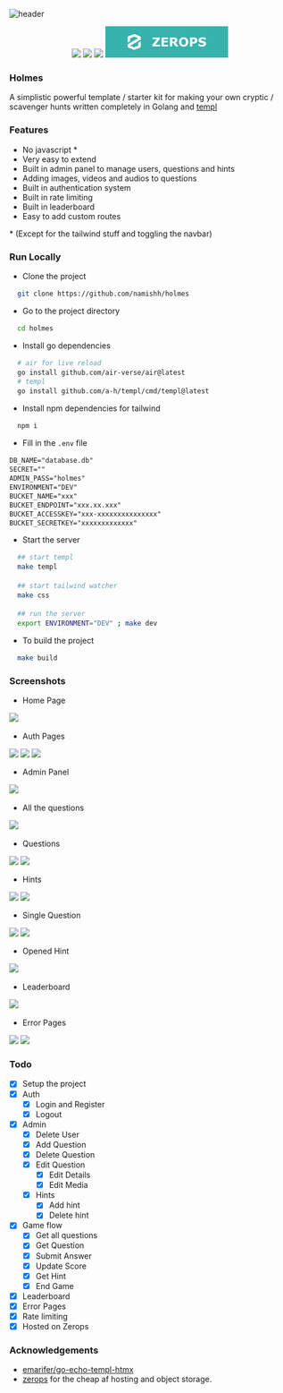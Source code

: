 ![header](https://i.imgur.com/wht7eCr.png)

<div align="center">

<img src="https://img.shields.io/badge/go-%2300ADD8.svg?style=for-the-badge&logo=go&logoColor=white"> <img src="https://img.shields.io/badge/sqlite-%2307405e.svg?style=for-the-badge&logo=sqlite&logoColor=white"> <img src="https://img.shields.io/badge/tailwindcss-%2338B2AC.svg?style=for-the-badge&logo=tailwind-css&logoColor=white"> <img src="https://raw.githubusercontent.com/zeropsio/recipe-shared-assets/080df0587759a1692ade5e693509ce49fd5c5870/zerops-shield.svg">

</div>

### Holmes
A simplistic powerful template / starter kit for making your own cryptic / scavenger hunts written completely in Golang and [templ](https://github.com/a-h/templ)

### Features
- No javascript *
- Very easy to extend
- Built in admin panel to manage users, questions and hints
- Adding images, videos and audios to questions
- Built in authentication system
- Built in rate limiting
- Built in leaderboard
- Easy to add custom routes

\* (Except for the tailwind stuff and toggling the navbar)


### Run Locally

- Clone the project

```bash
  git clone https://github.com/namishh/holmes
```

- Go to the project directory

```bash
  cd holmes
```

- Install go dependencies

```bash
  # air for live reload
  go install github.com/air-verse/air@latest
  # templ
  go install github.com/a-h/templ/cmd/templ@latest
```

- Install npm dependencies for tailwind

```bash
  npm i
```

- Fill in the `.env` file

```env 
DB_NAME="database.db"
SECRET=""
ADMIN_PASS="holmes"
ENVIRONMENT="DEV"
BUCKET_NAME="xxx"
BUCKET_ENDPOINT="xxx.xx.xxx"
BUCKET_ACCESSKEY="xxx-xxxxxxxxxxxxxxx"
BUCKET_SECRETKEY="xxxxxxxxxxxxx"
```

- Start the server

```bash
  ## start templ
  make templ

  ## start tailwind watcher
  make css

  ## run the server
  export ENVIRONMENT="DEV" ; make dev
```

- To build the project
```bash
  make build
```


### Screenshots

- Home Page 

<img src="https://i.imgur.com/sXEpJrh.png">

- Auth Pages

<img src="https://i.imgur.com/5L8OnaH.png">
<img src="https://i.imgur.com/Qsdiifl.png">
<img src="https://i.imgur.com/hW2oJq8.png">

- Admin Panel

<img src="https://i.imgur.com/m87qXdv.png">

- All the questions

<img src="https://i.imgur.com/82IJ6qC.png">

- Questions

<img src="https://i.imgur.com/0Q7v31r.png">
<img src="https://i.imgur.com/GJRdpmv.png">

- Hints

<img src="https://i.imgur.com/c89NvH9.png">
<img src="https://i.imgur.com/YvgrxDi.png">

- Single Question

<img src="https://i.imgur.com/ijS1lgD.png">
<img src="https://i.imgur.com/w9axYGy.png">

- Opened Hint 

<img src="https://i.imgur.com/exJicUs.png">

- Leaderboard

<img src="https://i.imgur.com/EhlDYx7.png">

- Error Pages

<img src="https://i.imgur.com/hFF6u05.png">
<img src="https://i.imgur.com/snKUvK9.png">

### Todo
- [x] Setup the project
- [x] Auth
  - [x] Login and Register
  - [x] Logout
- [x] Admin
  - [x] Delete User
  - [x] Add Question
  - [x] Delete Question
  - [x] Edit Question
    - [x] Edit Details
    - [x] Edit Media
  - [x] Hints
    - [x] Add hint
    - [x] Delete hint
- [x] Game flow
  - [x] Get all questions
  - [x] Get Question
  - [x] Submit Answer
  - [x] Update Score
  - [x] Get Hint
  - [x] End Game
- [x] Leaderboard
- [x] Error Pages
- [x] Rate limiting
- [x] Hosted on Zerops

### Acknowledgements

-  [emarifer/go-echo-templ-htmx](https://github.com/emarifer/go-echo-templ-htmx)
-  [zerops](https://zerops.io) for the cheap af hosting and object storage.
